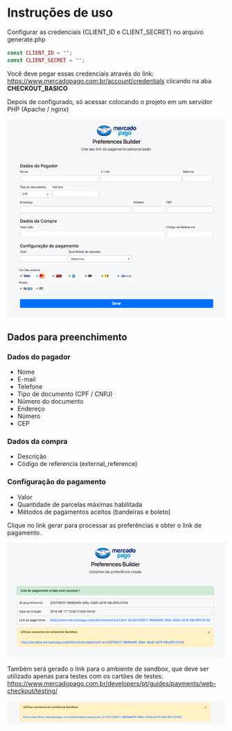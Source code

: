 # Instruções de uso

Configurar as credenciais (CLIENT_ID e CLIENT_SECRET) no arquivo generate.php

```php
const CLIENT_ID = "";
const CLIENT_SECRET = "";
```

Você deve pegar essas credenciais através do link: <https://www.mercadopago.com.br/account/credentials> clicando na aba **CHECKOUT_BASICO**


Depois de configurado, só acessar colocando o projeto em um servidor PHP (Apache / nginx)

![Principal](images/principal.png)

## Dados para preenchimento

### Dados do pagador

* Nome
* E-mail
* Telefone
* Tipo de documento (CPF / CNPJ)
* Número do documento
* Endereço
* Número
* CEP

### Dados da compra

* Descrição
* Código de referencia (external_reference)

### Configuração do pagamento

* Valor
* Quantidade de parcelas máximas habilitada
* Métodos de pagamentos aceitos (bandeiras e boleto)

Clique no link gerar para processar as preferências e obter o link de pagamento.

![Generate](images/generate.png)

Também será gerado o link para o ambiente de sandbox, que deve ser utilizado apenas para testes com os cartões de testes: <https://www.mercadopago.com.br/developers/pt/guides/payments/web-checkout/testing/>

![Generate](images/sandbox.png)
